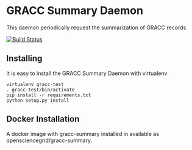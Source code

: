 GRACC Summary Daemon
====================

This daemon periodically request the summarization of GRACC records

[![Build Status](https://travis-ci.org/opensciencegrid/gracc-summary.svg?branch=master)](https://travis-ci.org/opensciencegrid/gracc-summary)

## Installing

It is easy to install the GRACC Summary Daemon with virtualenv

    virtualenv gracc-test
    . gracc-test/bin/activate
    pip install -r requirements.txt
    python setup.py install


## Docker Installation

A docker image with gracc-summary installed in available as opensciencegrid/gracc-summary.  